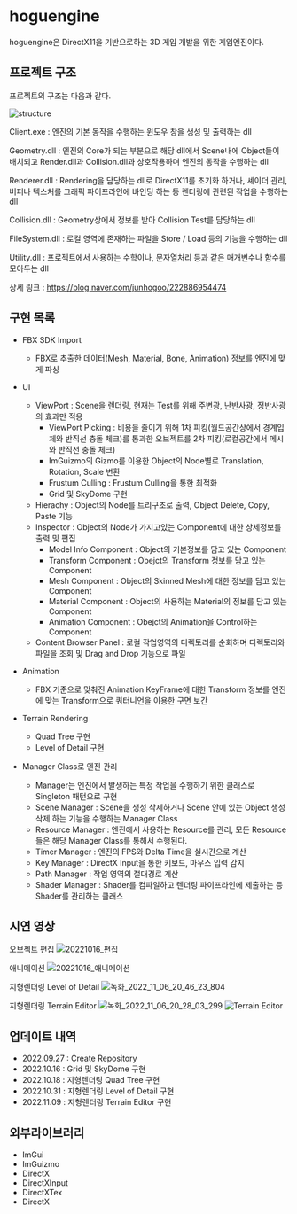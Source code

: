 # hoguengine
hoguengine은 DirectX11을 기반으로하는 3D 게임 개발을 위한 게임엔진이다.


## 프로젝트 구조

프로젝트의 구조는 다음과 같다.

![structure](https://user-images.githubusercontent.com/97880907/201290163-d17da171-8277-4f35-83d3-7dedbc3e9a33.png)

Client.exe : 엔진의 기본 동작을 수행하는 윈도우 창을 생성 및 출력하는 dll

Geometry.dll : 엔진의 Core가 되는 부분으로 해당 dll에서 Scene내에 Object들이 배치되고 Render.dll과 Collision.dll과 상호작용하며 엔진의 동작을 수행하는 dll

Renderer.dll : Rendering을 담당하는 dll로 DirectX11를 초기화 하거나, 셰이더 관리, 버퍼나 텍스처를 그래픽 파이프라인에 바인딩 하는 등 렌더링에 관련된 작업을 수행하는 dll

Collision.dll : Geometry상에서 정보를 받아 Collision Test를 담당하는 dll

FileSystem.dll : 로컬 영역에 존재하는 파일을 Store / Load 등의 기능을 수행하는 dll

Utility.dll : 프로젝트에서 사용하는 수학이나, 문자열처리 등과 같은 매개변수나 함수를 모아두는 dll

상세 링크 : <https://blog.naver.com/junhogoo/222886954474>

## 구현 목록

* FBX SDK Import
  * FBX로 추출한 데이터(Mesh, Material, Bone, Animation) 정보를 엔진에 맞게 파싱

* UI
  * ViewPort : Scene을 렌더링, 현재는 Test를 위해 주변광, 난반사광, 정반사광의 효과만 적용
    * ViewPort Picking : 비용을 줄이기 위해 1차 피킹(월드공간상에서 경계입체와 반직선 충돌 체크)를 통과한 오브젝트를 2차 피킹(로컬공간에서 메시와 반직선 충돌 체크) 
    * ImGuizmo의 Gizmo를 이용한 Object의 Node별로 Translation, Rotation, Scale 변환  
    * Frustum Culling : Frustum Culling을 통한 최적화
    * Grid 및 SkyDome 구현
  * Hierachy : Object의 Node를 트리구조로 출력, Object Delete, Copy, Paste 기능 
  * Inspector : Object의 Node가 가지고있는 Component에 대한 상세정보를 출력 및 편집
    * Model Info Component : Object의 기본정보를 담고 있는 Component
    * Transform Component : Obejct의 Transform 정보를 담고 있는 Component
    * Mesh Component : Object의 Skinned Mesh에 대한 정보를 담고 있는 Component
    * Material Component : Object의 사용하는 Material의 정보를 담고 있는 Component
    * Animation Component : Obejct의 Animation을 Control하는 Component
  * Content Browser Panel : 로컬 작업영역의 디렉토리를 순회하며 디렉토리와 파일을 조회 및 Drag and Drop 기능으로 파일 

* Animation
  * FBX 기준으로 맞춰진 Animation KeyFrame에 대한 Transform 정보를 엔진에 맞는 Transform으로 쿼터니언을 이용한 구면 보간
  
* Terrain Rendering
  * Quad Tree 구현  
  * Level of Detail 구현
  
* Manager Class로 엔진 관리
  * Manager는 엔진에서 발생하는 특정 작업을 수행하기 위한 클래스로 Singleton 패턴으로 구현
  * Scene Manager : Scene을 생성 삭제하거나 Scene 안에 있는 Object 생성 삭제 하는 기능을 수행하는 Manager Class
  * Resource Manager : 엔진에서 사용하는 Resource를 관리, 모든 Resource들은 해당 Manager Class를 통해서 수행된다.
  * Timer Manager : 엔진의 FPS와 Delta Time을 실시간으로 계산
  * Key Manager : DirectX Input을 통한 키보드, 마우스 입력 감지
  * Path Manager : 작업 영역의 절대경로 계산
  * Shader Manager : Shader를 컴파일하고 렌더링 파이프라인에 제출하는 등 Shader를 관리하는 클래스
  

## 시연 영상

오브젝트 편집
![20221016_편집](https://user-images.githubusercontent.com/97880907/196042041-8ebd2c20-6d01-43e7-8d7e-f4a8347f1fdd.gif)

애니메이션
![20221016_애니메이션](https://user-images.githubusercontent.com/97880907/196042037-8d3d6ead-131c-4832-8ec7-988205129b36.gif)

지형렌더링 Level of Detail
![녹화_2022_11_06_20_46_23_804](https://user-images.githubusercontent.com/97880907/200168685-f499ce58-e375-4e92-acd8-0c87413ea6f8.gif)

지형렌더링 Terrain Editor
![녹화_2022_11_06_20_28_03_299](https://user-images.githubusercontent.com/97880907/200168510-62839c4d-3332-4554-9f86-d3f2330061b3.gif)
![Terrain Editor](https://user-images.githubusercontent.com/97880907/200875212-ca0611c0-d1e1-4627-b03a-1cc14a0f343c.gif)

## 업데이트 내역
- 2022.09.27 : Create Repository
- 2022.10.16 : Grid 및 SkyDome 구현
- 2022.10.18 : 지형렌더링 Quad Tree 구현
- 2022.10.31 : 지형렌더링 Level of Detail 구현
- 2022.11.09 : 지형렌더링 Terrain Editor 구현

## 외부라이브러리
* ImGui
* ImGuizmo
* DirectX
* DirectXInput
* DirectXTex
* DirectX

